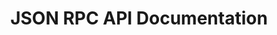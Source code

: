 ---
title: JSON RPC API Documentation
excerpt: RPC API Documentation
type: near 
link: https://docs.near.org/docs/api/rpc
tags: near, json, api, documentation
createdAt: 2021-08-24
---